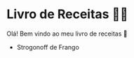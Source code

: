 # Livro de Receitas :man_cook:

Olá! Bem vindo ao meu livro de receitas :book:

- Strogonoff de Frango

  
